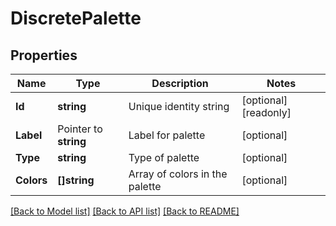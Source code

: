 # DiscretePalette

## Properties

Name | Type | Description | Notes
------------ | ------------- | ------------- | -------------
**Id** | **string** | Unique identity string | [optional] [readonly] 
**Label** | Pointer to **string** | Label for palette | [optional] 
**Type** | **string** | Type of palette | [optional] 
**Colors** | **[]string** | Array of colors in the palette | [optional] 

[[Back to Model list]](../README.md#documentation-for-models) [[Back to API list]](../README.md#documentation-for-api-endpoints) [[Back to README]](../README.md)


